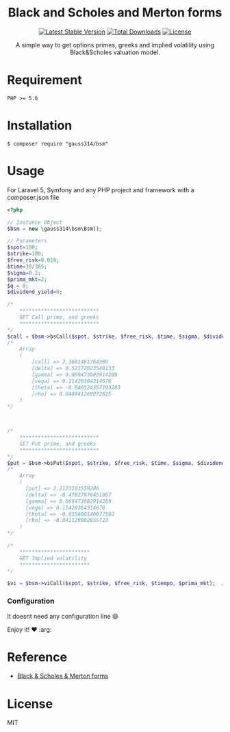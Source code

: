 <h1 align="center"> Black and Scholes and Merton forms</h1>
<p align="center">
<a href="https://packagist.org/packages/gauss314/bsm"><img src="https://poser.pugx.org/gauss314/bsm/v/stable.svg" alt="Latest Stable Version"></a>
<a href="https://packagist.org/packages/overtrue/socialite"><img src="https://poser.pugx.org/gauss314/bsm/downloads" alt="Total Downloads"></a>
<a href="https://packagist.org/packages/overtrue/socialite"><img src="https://poser.pugx.org/overtrue/socialite/license" alt="License"></a>
</p>


<p align="center">A simple way to get options primes, greeks and implied volatility using Black&Scholes valuation model.</p>

# Requirement

```
PHP >= 5.6
```
# Installation

```shell
$ composer require "gauss314/bsm"
```

# Usage

For Laravel 5, Symfony and any PHP project and framework with a composer.json file


```php
<?php

// Instance Object
$bsm = new \gauss314\bsm\Bsm();

// Parameters
$spot=100;
$strike=100;
$free_risk=0.018;
$time=30/365;
$sigma=0.2;
$prima_mkt=2;
$q = 0;
$dividend_yield=0;

/*
    **************************
    GET Call prime, and greeks
    **************************
*/
$call = $bsm->bsCall($spot, $strike, $free_risk, $time, $sigma, $dividend_yield);
/*
    Array
    (
        [call] => 2.3601461764389
        [delta] => 0.52172023548133
        [gamma] => 0.069473882914289
        [vega] => 0.11420364314678
        [theta] => -0.040524357193283
        [rho] => 0.040941269072625
    )
*/



/*
    **************************
    GET Put prime, and greeks
    **************************
*/
$put = $bsm->bsPut($spot, $strike, $free_risk, $time, $sigma, $dividend_yield);
/*
    Array
    (
      [put] => 2.2123103559286
      [delta] => -0.47827976451867
      [gamma] => 0.069473882914289
      [vega] => 0.11420364314678
      [theta] => -0.035600140877582
      [rho] => -0.041129002855723
    )
*/

/*
    ***********************
    GET Implied volatility
    ***********************
*/

$vi = $bsm->viCall($spot, $strike, $free_risk, $tiempo, $prima_mkt);  // 16.84647

```


### Configuration

It doesnt need any configuration line :smile:


Enjoy it! :heart:  :arg:

# Reference

- [Black & Scholes & Merton forms](https://en.wikipedia.org/wiki/Black%E2%80%93Scholes_model)


# License

MIT
